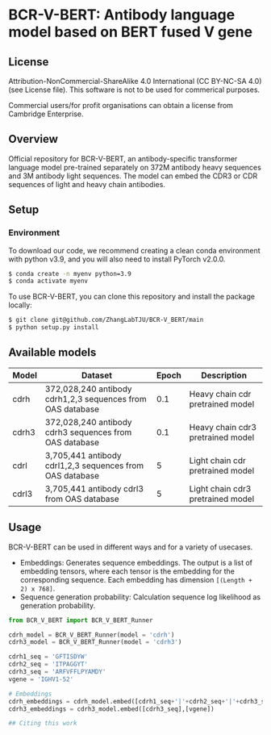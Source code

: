 # BCR-V-BERT: Antibody language model based on BERT fused V gene

## License

Attribution-NonCommercial-ShareAlike 4.0 International (CC BY-NC-SA 4.0) (see License file).
This software is not to be used for commerical purposes.

Commercial users/for profit organisations can obtain a license from Cambridge Enterprise.

## Overview

Official repository for BCR-V-BERT, an antibody-specific transformer language model pre-trained separately on 372M antibody heavy sequences and 3M antibody light sequences. The model can embed the CDR3 or CDR sequences of light and heavy chain antibodies.

## Setup

### Environment

To download our code, we recommend creating a clean conda environment with python v3.9, and you will also need to install PyTorch v2.0.0.

```bash
$ conda create -n myenv python=3.9
$ conda activate myenv
```

To use BCR-V-BERT, you can clone this repository and install the package locally:
```bash
$ git clone git@github.com/ZhangLabTJU/BCR-V_BERT/main
$ python setup.py install
```

## Available models

| Model | Dataset | Epoch | Description |
|-------|------------------------------------------------------------|-----|---------------|
| cdrh  | 372,028,240 antibody cdrh1,2,3 sequences from OAS database | 0.1 | Heavy chain cdr pretrained model |
| cdrh3 | 372,028,240 antibody cdrh3 sequences from OAS database     | 0.1 | Heavy chain cdr3 pretrained model |
| cdrl  | 3,705,441 antibody cdrl1,2,3 sequences from OAS database   | 5   | Light chain cdr pretrained model |
| cdrl3 | 3,705,441 antibody cdrl3 from OAS database                 | 5   | Light chain cdr3 pretrained model |

## Usage

BCR-V-BERT can be used in different ways and for a variety of usecases.
    
- Embeddings: Generates sequence embeddings. The output is a list of embedding tensors, where each tensor is the embedding for the corresponding sequence. Each embedding has dimension `[(Length + 2) x 768]`.
- Sequence generation probability: Calculation sequence log likelihood as generation probability.
    
```python
from BCR_V_BERT import BCR_V_BERT_Runner

cdrh_model = BCR_V_BERT_Runner(model = 'cdrh')
cdrh3_model = BCR_V_BERT_Runner(model = 'cdrh3')

cdrh1_seq = 'GFTISDYW'
cdrh2_seq = 'ITPAGGYT'
cdrh3_seq = 'ARFVFFLPYAMDY'
vgene = 'IGHV1-52'

# Embeddings
cdrh_embeddings = cdrh_model.embed([cdrh1_seq+'|'+cdrh2_seq+'|'+cdrh3_seq],[vgene])
cdrh3_embeddings = cdrh3_model.embed([cdrh3_seq],[vgene])

## Citing this work
